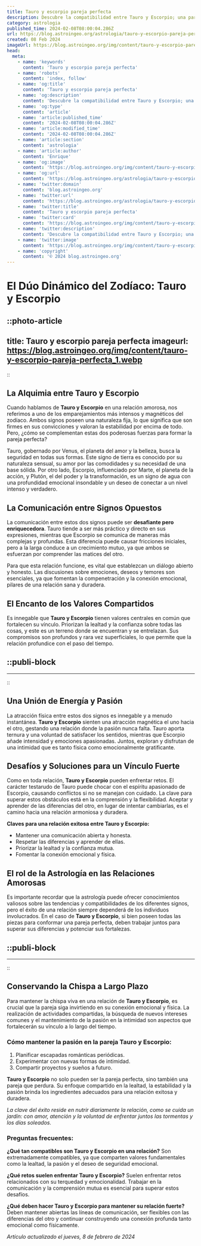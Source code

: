 ```yaml
---
title: Tauro y escorpio pareja perfecta
description: Descubre la compatibilidad entre Tauro y Escorpio; una pareja perfecta que equilibra pasión con estabilidad. Amor intenso y duradero te espera.
category: astrologia
published_time: 2024-02-08T08:00:04.286Z
url: https://blog.astroingeo.org/astrologia/tauro-y-escorpio-pareja-perfecta
created: 08 Feb 2024
imageUrl: https://blog.astroingeo.org/img/content/tauro-y-escorpio-pareja-perfecta_1.webp
head:
  meta:
    - name: 'keywords'
      content: 'Tauro y escorpio pareja perfecta'
    - name: 'robots'
      content: 'index, follow'
    - name: 'og:title'
      content: 'Tauro y escorpio pareja perfecta'
    - name: 'og:description'
      content: 'Descubre la compatibilidad entre Tauro y Escorpio; una pareja perfecta que equilibra pasión con estabilidad. Amor intenso y duradero te espera.'
    - name: 'og:type'
      content: 'article'
    - name: 'article:published_time'
      content: '2024-02-08T08:00:04.286Z'
    - name: 'article:modified_time'
      content: '2024-02-08T08:00:04.286Z'
    - name: 'article:section'
      content: 'astrologia'
    - name: 'article:author'
      content: 'Enrique'
    - name: 'og:image'
      content: 'https://blog.astroingeo.org/img/content/tauro-y-escorpio-pareja-perfecta_1.webp'
    - name: 'og:url'
      content: 'https://blog.astroingeo.org/astrologia/tauro-y-escorpio-pareja-perfecta'
    - name: 'twitter:domain'
      content: 'blog.astroingeo.org'
    - name: 'twitter:url'
      content: 'https://blog.astroingeo.org/astrologia/tauro-y-escorpio-pareja-perfecta'
    - name: 'twitter:title'
      content: 'Tauro y escorpio pareja perfecta'
    - name: 'twitter:card'
      content: 'https://blog.astroingeo.org/img/content/tauro-y-escorpio-pareja-perfecta_1.webp'
    - name: 'twitter:description'
      content: 'Descubre la compatibilidad entre Tauro y Escorpio; una pareja perfecta que equilibra pasión con estabilidad. Amor intenso y duradero te espera.'
    - name: 'twitter:image'
      content: 'https://blog.astroingeo.org/img/content/tauro-y-escorpio-pareja-perfecta_1.webp'
    - name: 'copyright'
      content: '© 2024 blog.astroingeo.org'
---
```

# El Dúo Dinámico del Zodíaco: Tauro y Escorpio


::photo-article
---
title: Tauro y escorpio pareja perfecta
imageurl: https://blog.astroingeo.org/img/content/tauro-y-escorpio-pareja-perfecta_1.webp
---
::



## La Alquimia entre Tauro y Escorpio

Cuando hablamos de **Tauro y Escorpio** en una relación amorosa, nos referimos a uno de los emparejamientos más intensos y magnéticos del zodíaco. Ambos signos poseen una naturaleza fija, lo que significa que son firmes en sus convicciones y valoran la estabilidad por encima de todo. Pero, ¿cómo se complementan estas dos poderosas fuerzas para formar la pareja perfecta?

Tauro, gobernado por Venus, el planeta del amor y la belleza, busca la seguridad en todas sus formas. Este signo de tierra es conocido por su naturaleza sensual, su amor por las comodidades y su necesidad de una base sólida. Por otro lado, Escorpio, influenciado por Marte, el planeta de la acción, y Plutón, el del poder y la transformación, es un signo de agua con una profundidad emocional insondable y un deseo de conectar a un nivel intenso y verdadero.

## La Comunicación entre Signos Opuestos

La comunicación entre estos dos signos puede ser **desafiante pero enriquecedora**. Tauro tiende a ser más práctico y directo en sus expresiones, mientras que Escorpio se comunica de maneras más complejas y profundas. Esta diferencia puede causar fricciones iniciales, pero a la larga conduce a un crecimiento mutuo, ya que ambos se esfuerzan por comprender las matices del otro.

Para que esta relación funcione, es vital que establezcan un diálogo abierto y honesto. Las discusiones sobre emociones, deseos y temores son esenciales, ya que fomentan la compenetración y la conexión emocional, pilares de una relación sana y duradera.

## El Encanto de los Valores Compartidos

Es innegable que **Tauro y Escorpio** tienen valores centrales en común que fortalecen su vínculo. Priorizan la lealtad y la confianza sobre todas las cosas, y este es un terreno donde se encuentran y se entrelazan. Sus compromisos son profundos y rara vez superficiales, lo que permite que la relación profundice con el paso del tiempo.


  ::publi-block
  ---
  ---
  ::
  
  

## Una Unión de Energía y Pasión

La atracción física entre estos dos signos es innegable y a menudo instantánea. **Tauro y Escorpio** sienten una atracción magnética el uno hacia el otro, gestando una relación donde la pasión nunca falta. Tauro aporta ternura y una voluntad de satisfacer los sentidos, mientras que Escorpio añade intensidad y emociones apasionadas. Juntos, exploran y disfrutan de una intimidad que es tanto física como emocionalmente gratificante.

## Desafíos y Soluciones para un Vínculo Fuerte

Como en toda relación, **Tauro y Escorpio** pueden enfrentar retos. El carácter testarudo de Tauro puede chocar con el espíritu apasionado de Escorpio, causando conflictos si no se manejan con cuidado. La clave para superar estos obstáculos está en la comprensión y la flexibilidad. Aceptar y aprender de las diferencias del otro, en lugar de intentar cambiarlas, es el camino hacia una relación armoniosa y duradera.

**Claves para una relación exitosa entre Tauro y Escorpio:**

- Mantener una comunicación abierta y honesta.
- Respetar las diferencias y aprender de ellas.
- Priorizar la lealtad y la confianza mutua.
- Fomentar la conexión emocional y física.

## El rol de la Astrología en las Relaciones Amorosas

Es importante recordar que la astrología puede ofrecer conocimientos valiosos sobre las tendencias y compatibilidades de los diferentes signos, pero el éxito de una relación siempre dependerá de los individuos involucrados. En el caso de **Tauro y Escorpio**, si bien poseen todas las piezas para conformar una pareja perfecta, deben trabajar juntos para superar sus diferencias y potenciar sus fortalezas.


  ::publi-block
  ---
  ---
  ::
  
  

## Conservando la Chispa a Largo Plazo

Para mantener la chispa viva en una relación de **Tauro y Escorpio**, es crucial que la pareja siga invirtiendo en su conexión emocional y física. La realización de actividades compartidas, la búsqueda de nuevos intereses comunes y el mantenimiento de la pasión en la intimidad son aspectos que fortalecerán su vínculo a lo largo del tiempo.

### **Cómo mantener la pasión en la pareja Tauro y Escorpio:**

1. Planificar escapadas románticas periódicas.
2. Experimentar con nuevas formas de intimidad.
3. Compartir proyectos y sueños a futuro.

**Tauro y Escorpio** no solo pueden ser la pareja perfecta, sino también una pareja que perdura. Su enfoque compartido en la lealtad, la estabilidad y la pasión brinda los ingredientes adecuados para una relación exitosa y duradera.

_La clave del éxito reside en nutrir diariamente la relación, como se cuida un jardín: con amor, atención y la voluntad de enfrentar juntos las tormentas y los días soleados._

### Preguntas frecuentes:

**¿Qué tan compatibles son Tauro y Escorpio en una relación?**
Son extremadamente compatibles, ya que comparten valores fundamentales como la lealtad, la pasión y el deseo de seguridad emocional.

**¿Qué retos suelen enfrentar Tauro y Escorpio?**
Suelen enfrentar retos relacionados con su terquedad y emocionalidad. Trabajar en la comunicación y la comprensión mutua es esencial para superar estos desafíos.

**¿Qué deben hacer Tauro y Escorpio para mantener su relación fuerte?**
Deben mantener abiertas las líneas de comunicación, ser flexibles con las diferencias del otro y continuar construyendo una conexión profunda tanto emocional como físicamente.

_Artículo actualizado el jueves, 8 de febrero de 2024_